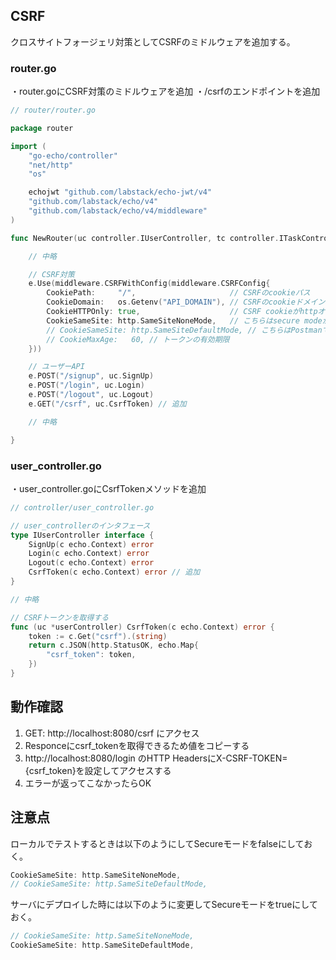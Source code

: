 ## CSRF

クロスサイトフォージェリ対策としてCSRFのミドルウェアを追加する。
### router.go

・router.goにCSRF対策のミドルウェアを追加
・/csrfのエンドポイントを追加

```go
// router/router.go 

package router

import (
	"go-echo/controller"
	"net/http"
	"os"

	echojwt "github.com/labstack/echo-jwt/v4"
	"github.com/labstack/echo/v4"
	"github.com/labstack/echo/v4/middleware"
)

func NewRouter(uc controller.IUserController, tc controller.ITaskController) *echo.Echo {

	// 中略

	// CSRF対策
	e.Use(middleware.CSRFWithConfig(middleware.CSRFConfig{
		CookiePath:     "/",                     // CSRFのcookieパス
		CookieDomain:   os.Getenv("API_DOMAIN"), // CSRFのcookieドメイン
		CookieHTTPOnly: true,                    // CSRF cookieがhttpオンリーかどうか
		CookieSameSite: http.SameSiteNoneMode,   // こちらはsecure modeがtrueになるためPostmanで動作確認する際はコメントアウトする
		// CookieSameSite: http.SameSiteDefaultMode, // こちらはPostmanで動作確認する時に使用する
		// CookieMaxAge:   60, // トークンの有効期限
	}))

	// ユーザーAPI
	e.POST("/signup", uc.SignUp)
	e.POST("/login", uc.Login)
	e.POST("/logout", uc.Logout)
	e.GET("/csrf", uc.CsrfToken) // 追加

	// 中略

}

```

### user_controller.go 

・user_controller.goにCsrfTokenメソッドを追加

```go
// controller/user_controller.go 

// user_controllerのインタフェース
type IUserController interface {
	SignUp(c echo.Context) error
	Login(c echo.Context) error
	Logout(c echo.Context) error
	CsrfToken(c echo.Context) error // 追加
}

// 中略 

// CSRFトークンを取得する
func (uc *userController) CsrfToken(c echo.Context) error {
	token := c.Get("csrf").(string)
	return c.JSON(http.StatusOK, echo.Map{
		"csrf_token": token,
	})
}
```

## 動作確認 

1. GET: http://localhost:8080/csrf にアクセス
2. Responceにcsrf_tokenを取得できるため値をコピーする
3. http://localhost:8080/login のHTTP HeadersにX-CSRF-TOKEN={csrf_token}を設定してアクセスする
4. エラーが返ってこなかったらOK

## 注意点

ローカルでテストするときは以下のようにしてSecureモードをfalseにしておく。

```go
CookieSameSite: http.SameSiteNoneMode,
// CookieSameSite: http.SameSiteDefaultMode,
```

サーバにデプロイした時には以下のように変更してSecureモードをtrueにしておく。

```go
// CookieSameSite: http.SameSiteNoneMode,
CookieSameSite: http.SameSiteDefaultMode,
```
